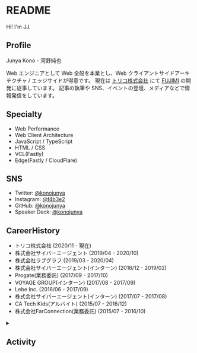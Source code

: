 # README

Hi! I'm JJ.

## Profile

Junya Kono - 河野純也

Web エンジニアとして Web 全般を本業とし、Web クライアントサイドアーキテクチャ / エッジサイドが得意です。
現在は [トリコ株式会社](https://tricot-inc.com) にて [FUJIMI](https://fujimi.me) の開発に従事しています。
記事の執筆や SNS、イベントの登壇、メディアなどで情報発信をしています。

## Specialty

- Web Performance
- Web Client Architecture
- JavaScript / TypeScript
- HTML / CSS
- VCL(Fastly)
- Edge(Fastly / CloudFlare)


## SNS

- Twitter: [@konojunya](https://twitter.com/konojunya)
- Instagram: [@f4b3e2](https://www.instagram.com/f4b3e2)
- GitHub: [@konojunya](https://github.com/konojunya)
- Speaker Deck: [@konojunya](https://speakerdeck.com/konojunya)


## CareerHistory

- トリコ株式会社 (2020/11 - 現在)
- 株式会社サイバーエージェント (2019/04 - 2020/10)
- 株式会社ラブグラフ (2019/03 - 2020/04)
- 株式会社サイバーエージェント(インターン) (2018/12 - 2019/02)
- Progate(業務委託) (2017/09 - 2017/10)
- VOYAGE GROUP(インターン) (2017/08 - 2017/09)
- Lebe Inc. (2016/06 - 2017/09)
- 株式会社サイバーエージェント(インターン) (2017/07 - 2017/08)
- CA Tech Kids(アルバイト) (2015/07 - 2016/12)
- 株式会社FarConnection(業務委託) (2015/07 - 2016/10)


<details>
<summary><h2>Activity</h2></summary>

### 2022
- [[zenn] sourcemap と next-pwa](https://zenn.dev/jj/articles/next-pwa-with-sourcemap)
- [[zenn scraps] Edge Functions - Vercel についてざっくり理解](https://zenn.dev/jj/scraps/c3f62783f65b91)
- [[zenn scraps] Next.js 12 をざっくり理解](https://zenn.dev/jj/scraps/f8a97c4f669397)

### 2021
- [[zenn book] Fastly Compute@Edge 使い方ガイド](https://zenn.dev/jj/books/fastly-compute-at-edge-guide)
- [[zenn] Next.jsにおけるenvのベストプラクティス](https://zenn.dev/jj/articles/next-js-env-best-practice)
- [[zenn scraps] stylelint-pluginを作ってみる会](https://zenn.dev/jj/scraps/42157938c9eb48)
- [[zenn scraps] WebKitのPrivate Click Measurementの翻訳をして概要を掴む](https://zenn.dev/jj/scraps/1f4c10accb6c98)
- [[zenn scraps] NeoVimのjob control apiを使ってみる会](https://zenn.dev/jj/scraps/e2fe98c24c720a)
- [[zenn scraps] NeoVimのPluginを作ってみる①](https://zenn.dev/jj/scraps/667c49714289a7)
- [[zenn scraps] Fastlyを活用したカナリアリリースを実現したい](https://zenn.dev/jj/scraps/806cacaa44597f)
- [[speakerdeck] Progressive Release by using Fastly](https://speakerdeck.com/konojunya/progressive-release-by-using-fastly-8a9fc1f5-8730-44f3-8981-986e47498c6d)

### 2020
- [[zenn] Preactで作ったコンポーネントをWeb Components として公開する](https://zenn.dev/jj/articles/preact-web-components)
- [[zenn scraps] Firebase Node.js Client SDKだけでAuthenticateを行いたい](https://zenn.dev/jj/scraps/8c28ddb257385f)
- [[zenn scraps] Next.jsのSSR/SSG/CSRについて考える](https://zenn.dev/jj/scraps/e270d446787635)
- [[zenn] Figma plugin with WebAssembly](https://zenn.dev/jj/articles/figma-plugin-with-wasm)
- [[zenn scraps] Firebase Auth + Next.jsでのユーザー認証](https://zenn.dev/jj/scraps/0ef0c51a3a62a6)

### 2019
- [[speakerdeck] WinTicketにおけるPWA at PWA Night vol.9](https://speakerdeck.com/konojunya/winticketniokerupwa-at-pwa-night-vol-dot-9)
- [[speakerdeck] 新卒研修を終えて](https://speakerdeck.com/konojunya/xin-zu-yan-xiu-wozhong-ete)

### 2018
- [[speakerdeck] 大規模なWebの開発手法](https://speakerdeck.com/konojunya/da-gui-mo-nawebfalsekai-fa-shou-fa)

### 2017
- [[speakerdeck] 初めてのReact](https://speakerdeck.com/konojunya/chu-metefalsereact)

</details>
